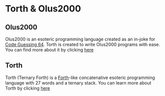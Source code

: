 # Torth & Olus2000

## Olus2000
Olus2000 is an esoteric programming language created as an in-joke for [Code Guessing 64](https://cg.esolangs.gay/64/).
Torth is created to write Olus2000 programs with ease. You can find more about it by clicking [here](https://esolangs.org/wiki/Olus2000)

## Torth
Torth (Ternary Forth) is a [Forth](https://en.wikipedia.org/wiki/Forth_(programming_language))-like concatenative
esoteric programming language with 27 words and a ternary stack. You can learn more about Torth by clicking
[here](https://esolangs.org/wiki/Torth)

